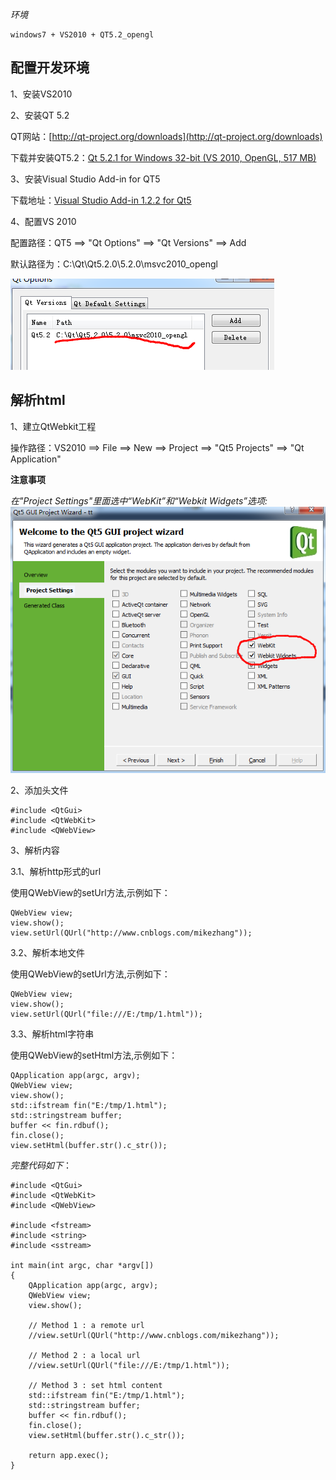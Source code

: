 *环境*

	windows7 + VS2010 + QT5.2_opengl

## 配置开发环境

1、安装VS2010

2、安装QT 5.2
	
QT网站：[http://qt-project.org/downloads](http://qt-project.org/downloads)

下载并安装QT5.2：[Qt 5.2.1 for Windows 32-bit (VS 2010, OpenGL, 517 MB)](http://download.qt-project.org/official_releases/qt/5.2/5.2.1/qt-opensource-windows-x86-msvc2010_opengl-5.2.1.exe)

3、安装Visual Studio Add-in for QT5

下载地址：[Visual Studio Add-in 1.2.2 for Qt5](http://download.qt-project.org/official_releases/vsaddin/qt-vs-addin-1.2.2-opensource.exe)

4、配置VS 2010

配置路径：QT5 ==> "Qt Options" ==> "Qt Versions" ==> Add

默认路径为：C:\Qt\Qt5.2.0\5.2.0\msvc2010_opengl

![](images/20140205_0101.png)


## 解析html


1、建立QtWebkit工程

操作路径：VS2010 ==> File ==> New ==> Project ==> "Qt5 Projects" ==> "Qt Application"

**注意事项**

*在"Project Settings"里面选中“WebKit”和“Webkit Widgets”选项:*
![](images/20140205_0102.png)

2、添加头文件

	#include <QtGui>
	#include <QtWebKit>
	#include <QWebView>

3、解析内容

3.1、解析http形式的url

使用QWebView的setUrl方法,示例如下：

	QWebView view;
    view.show();
	view.setUrl(QUrl("http://www.cnblogs.com/mikezhang"));

3.2、解析本地文件

使用QWebView的setUrl方法,示例如下：
    
	QWebView view;
    view.show();
	view.setUrl(QUrl("file:///E:/tmp/1.html"));

3.3、解析html字符串

使用QWebView的setHtml方法,示例如下：

	QApplication app(argc, argv);
    QWebView view;
    view.show();
	std::ifstream fin("E:/tmp/1.html");  
	std::stringstream buffer;  
	buffer << fin.rdbuf();  
	fin.close();
	view.setHtml(buffer.str().c_str());


*完整代码如下*：

	#include <QtGui>
	#include <QtWebKit>
	#include <QWebView>
	
	#include <fstream>
	#include <string>
	#include <sstream> 
	
	int main(int argc, char *argv[])
	{
		QApplication app(argc, argv);
	    QWebView view;
	    view.show();

		// Method 1 : a remote url
		//view.setUrl(QUrl("http://www.cnblogs.com/mikezhang"));
	
		// Method 2 : a local url
		//view.setUrl(QUrl("file:///E:/tmp/1.html"));	
	
		// Method 3 : set html content	
		std::ifstream fin("E:/tmp/1.html");  
		std::stringstream buffer;  
		buffer << fin.rdbuf();  
		fin.close();
		view.setHtml(buffer.str().c_str());
	
	    return app.exec();
	}
	


